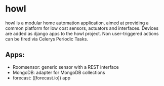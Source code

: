 # howl

howl is a modular home automation application, aimed at providing a common platform for low cost sensors, actuators and interfaces.
Devices are added as django apps to the howl project. Non user-triggered actions can be fired via Celerys Periodic Tasks.

## Apps:

* Roomsensor: generic sensor with a REST interface
* MongoDB: adapter for MongoDB collections
* forecast: ([forecast.io]) app